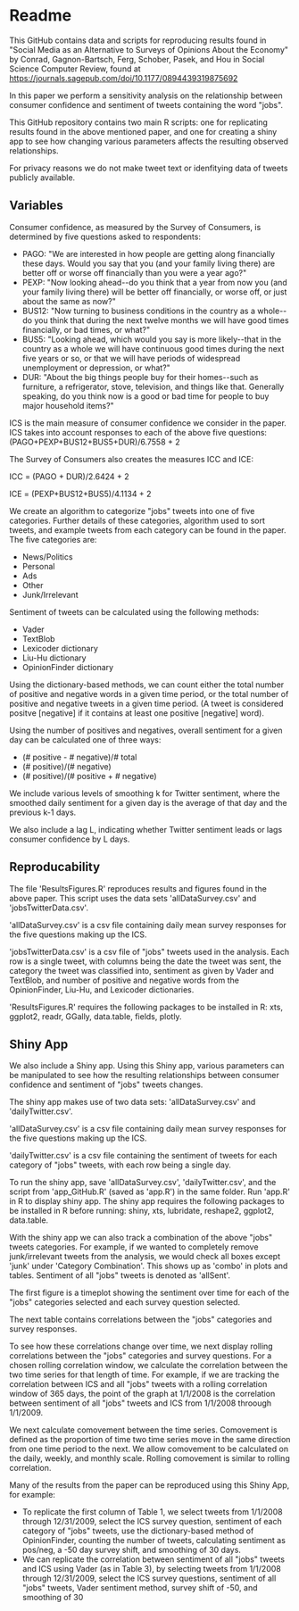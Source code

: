 # Readme

This GitHub contains data and scripts for reproducing results found in "Social Media as an Alternative to Surveys of Opinions About the Economy" by Conrad, Gagnon-Bartsch, Ferg, Schober, Pasek, and Hou in Social Science Computer Review, found at https://journals.sagepub.com/doi/10.1177/0894439319875692

In this paper we perform a sensitivity analysis on the relationship between consumer confidence and sentiment of tweets containing the word "jobs".

This GitHub repository contains two main R scripts: one for replicating results found in the above mentioned paper, and one for creating a shiny app to see how changing various parameters affects the resulting observed relationships.

For privacy reasons we do not make tweet text or idenfitying data of tweets publicly available.

## Variables

Consumer confidence, as measured by the Survey of Consumers, is determined by five questions asked to respondents:
- PAGO: "We are interested in how people are getting along financially these days. Would you say that you (and your family living there) are better off or worse off financially than you were a year ago?"
- PEXP: "Now looking ahead--do you think that a year from now you (and your family living there) will be better off financially, or worse off, or just about the same as now?"
- BUS12: "Now turning to business conditions in the country as a whole--do you think that during the next twelve months we will have good times financially, or bad times, or what?"
- BUS5: "Looking ahead, which would you say is more likely--that in the country as a whole we will have continuous good times during the next five years or so, or that we will have periods of widespread unemployment or depression, or what?"
- DUR: "About the big things people buy for their homes--such as furniture, a refrigerator, stove, television, and things like that. Generally speaking, do you think now is a good or bad time for people to buy major household items?"

ICS is the main measure of consumer confidence we consider in the paper. ICS takes into account responses to each of the above five questions: (PAGO+PEXP+BUS12+BUS5+DUR)/6.7558 + 2

The Survey of Consumers also creates the measures ICC and ICE:

ICC = (PAGO + DUR)/2.6424 + 2

ICE = (PEXP+BUS12+BUS5)/4.1134 + 2

We create an algorithm to categorize "jobs" tweets into one of five categories. Further details of these categories, algorithm used to sort tweets, and example tweets from each category can be found in the paper. The five categories are:
- News/Politics
- Personal
- Ads
- Other
- Junk/Irrelevant

Sentiment of tweets can be calculated using the following methods:
- Vader
- TextBlob
- Lexicoder dictionary
- Liu-Hu dictionary
- OpinionFinder dictionary

Using the dictionary-based methods, we can count either the total number of positive and negative words in a given time period, or the total number of positive and negative tweets in a given time period. (A tweet is considered positve [negative] if it contains at least one positive [negative] word).

Using the number of positives and negatives, overall sentiment for a given day can be calculated one of three ways:
- (# positive - # negative)/# total
- (# positive)/(# negative)
- (# positive)/(# positive + # negative)

We include various levels of smoothing k for Twitter sentiment, where the smoothed daily sentiment for a given day is the average of that day and the previous k-1 days.

We also include a lag L, indicating whether Twitter sentiment leads or lags consumer confidence by L days.

## Reproducability

The file 'ResultsFigures.R' reproduces results and figures found in the above paper. This script uses the data sets 'allDataSurvey.csv' and 'jobsTwitterData.csv'.

'allDataSurvey.csv' is a csv file containing daily mean survey responses for the five questions making up the ICS.

'jobsTwitterData.csv' is a csv file of "jobs" tweets used in the analysis. Each row is a single tweet, with columns being the date the tweet was sent, the category the tweet was classified into, sentiment as given by Vader and TextBlob, and number of positive and negative words from the OpinionFinder, Liu-Hu, and Lexicoder dictionaries.

'ResultsFigures.R' requires the following packages to be installed in R: xts, ggplot2, readr, GGally, data.table, fields, plotly.

## Shiny App
We also include a Shiny app. Using this Shiny app, various parameters can be manipulated to see how the resulting relationships between consumer confidence and sentiment of "jobs" tweets changes.

The shiny app makes use of two data sets: 'allDataSurvey.csv' and 'dailyTwitter.csv'.

'allDataSurvey.csv' is a csv file containing daily mean survey responses for the five questions making up the ICS.

'dailyTwitter.csv' is a csv file containing the sentiment of tweets for each category of "jobs" tweets, with each row being a single day.

To run the shiny app, save 'allDataSurvey.csv', 'dailyTwitter.csv', and the script from 'app_GitHub.R' (saved as 'app.R') in the same folder. Run 'app.R' in R to display shiny app. The shiny app requires the following packages to be installed in R before running: shiny, xts, lubridate, reshape2, ggplot2, data.table.

With the shiny app we can also track a combination of the above "jobs" tweets categories. For example, if we wanted to completely remove junk/irrelevant tweets from the analysis, we would check all boxes except 'junk' under 'Category Combination'. This shows up as 'combo' in plots and tables. Sentiment of all "jobs" tweets is denoted as 'allSent'.

The first figure is a timeplot showing the sentiment over time for each of the "jobs" categories selected and each survey question selected.

The next table contains correlations between the "jobs" categories and survey responses.

To see how these correlations change over time, we next display rolling correlations between the "jobs" categories and survey questions. For a chosen rolling correlation window, we calculate the correlation between the two time series for that length of time. For example, if we are tracking the correlation between ICS and all "jobs" tweets with a rolling correlation window of 365 days, the point of the graph at 1/1/2008 is the correlation between sentiment of all "jobs" tweets and ICS from 1/1/2008 throough 1/1/2009.

We next calculate comovement between the time series. Comovement is defined as the proportion of time two time series move in the same direction from one time period to the next. We allow comovement to be calculated on the daily, weekly, and monthly scale. Rolling comovement is similar to rolling correlation.

Many of the results from the paper can be reproduced using this Shiny App, for example:
- To replicate the first column of Table 1, we select tweets from 1/1/2008 through 12/31/2009, select the ICS survey question, sentiment of each category of "jobs" tweets, use the dictionary-based method of OpinionFinder, counting the number of tweets, calculating sentiment as pos/neg, a -50 day survey shift, and smoothing of 30 days.
- We can replicate the correlation between sentiment of all "jobs" tweets and ICS using Vader (as in Table 3), by selecting tweets from 1/1/2008 through 12/31/2009, select the ICS survey questions, sentiment of all "jobs" tweets, Vader sentiment method, survey shift of -50, and smoothing of 30

